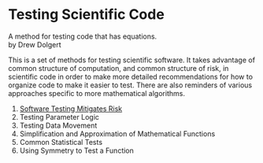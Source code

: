 # Testing Scientific Code

A method for testing code that has equations.<br/>
by Drew Dolgert

This is a set of methods for testing scientific software.
It takes advantage of common structure of computation,
and common structure of risk, in scientific code in order
to make more detailed recommendations for how to organize
code to make it easier to test. There are also reminders
of various approaches specific to more mathematical
algorithms.

1. [Software Testing Mitigates Risk](basic.md)
2. Testing Parameter Logic
3. Testing Data Movement
4. Simplification and Approximation of Mathematical Functions
5. Common Statistical Tests
6. Using Symmetry to Test a Function

